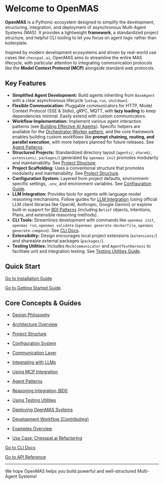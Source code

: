 # Welcome to OpenMAS

**OpenMAS** is a Pythonic ecosystem designed to simplify the development, structuring, integration, and deployment of asynchronous Multi-Agent Systems (MAS). It provides a lightweight **framework**, a standardized project structure, and helpful CLI tooling to let you focus on agent logic rather than boilerplate.

Inspired by modern development ecosystems and driven by real-world use cases like `chesspal.ai`, OpenMAS aims to streamline the entire MAS lifecycle, with particular attention to integrating communication protocols like the **Model Context Protocol (MCP)** alongside standard web protocols.

## Key Features

* **Simplified Agent Development:** Build agents inheriting from `BaseAgent` with a clear asynchronous lifecycle (`setup`, `run`, `shutdown`).
* **Flexible Communication:** Pluggable communicators for HTTP, Model Context Protocol (SSE & Stdio), gRPC, MQTT, with **lazy loading** to keep dependencies minimal. Easily extend with custom communicators.
* **Workflow Implementation:** Implement various agent interaction patterns (see [Building Effective AI Agents](https://www.anthropic.com/engineering/building-effective-agents)). Specific helpers are available for the [Orchestrator-Worker pattern](patterns.md), and the core framework enables building custom workflows like **prompt chaining, routing, and parallel execution**, with more helpers planned for future releases. See [Agent Patterns](patterns.md).
* **Structured Projects:** Standardized directory layout (`agents/`, `shared/`, `extensions/`, `packages/`) generated by `openmas init` promotes modularity and maintainability. See [Project Structure](project_structure.md).
* **Project Scaffolding:** Uses a conventional structure that promotes modularity and maintainability. See [Project Structure](project_structure.md).
* **Configuration System:** Layered from project defaults, environment-specific settings, `.env`, and environment variables. See [Configuration Guide](guides/configuration.md).
* **LLM Integration:** Provides tools for agents with language model reasoning mechanisms. Follow guides for [LLM Integration](guides/llm_integration.md) (using official LLM client libraries like OpenAI, Anthropic, Google Gemini) or explore built-in support for [BDI Patterns](guides/reasoning_integration.md) (including `Belief` objects, Intentions, Plans, and extensible reasoning methods).
* **CLI Tools:** Streamlines development with commands like `openmas init`, `openmas run`, `openmas validate` (`openmas generate-dockerfile`, `openmas generate-compose`). See [CLI Docs](cli/index.md).
* **Extensibility:** Design encourages local project extensions (`extensions/`) and shareable external packages (`packages/`).
* **Testing Utilities:** Includes `MockCommunicator` and `AgentTestHarness` to facilitate unit and integration testing. See [Testing Utilities Guide](guides/testing-utilities.md).

## Quick Start

[Go to Installation Guide](guides/installation.md)

[Go to Getting Started Guide](guides/getting_started.md)

## Core Concepts & Guides

* [Design Philosophy](design.md)
* [Architecture Overview](architecture.md)
* [Project Structure](project_structure.md)
* [Configuration System](guides/configuration.md)
* [Communication Layer](guides/communication.md)

* [Integrating with LLMs](guides/llm_integration.md)
* [Using MCP Integration](guides/mcp_integration.md)
* [Agent Patterns](guides/patterns.md)
* [Reasoning Integration (BDI)](guides/reasoning_integration.md)
* [Using Testing Utilities](guides/testing-utilities.md)
* [Deploying OpenMAS Systems](guides/deployment.md)
* [Development Workflow (Contributing)](development_workflow.md)

* [Examples Overview](examples.md)
* [Use Case: Chesspal.ai Refactoring](use_cases/chesspal_ai.md)

[Go to CLI Docs](cli/index.md)

[Go to API Reference](api_reference.md)

---

We hope OpenMAS helps you build powerful and well-structured Multi-Agent Systems!
